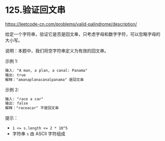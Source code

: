 # 125.验证回文串

<https://leetcode-cn.com/problems/valid-palindrome/description/>

给定一个字符串，验证它是否是回文串，只考虑字母和数字字符，可以忽略字母的大小写。

说明：本题中，我们将空字符串定义为有效的回文串。

示例 1:

```txt
输入: "A man, a plan, a canal: Panama"
输出: true
解释："amanaplanacanalpanama" 是回文串
```

示例 2:

```txt
输入: "race a car"
输出: false
解释："raceacar" 不是回文串
```

提示：

- `1 <= s.length <= 2 * 10^5`
- 字符串 `s` 由 ASCII 字符组成
